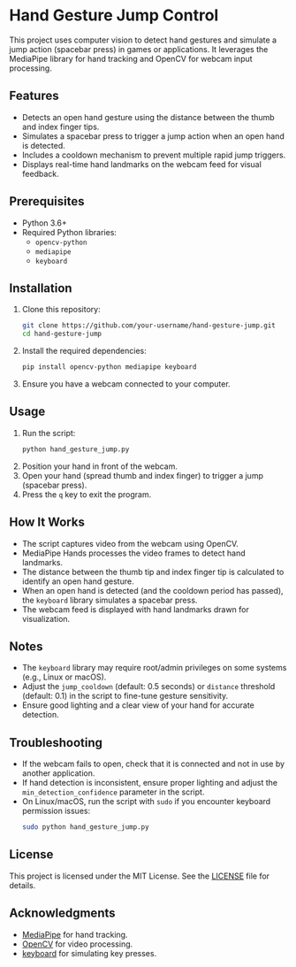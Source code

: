# Hand Gesture Jump Control

This project uses computer vision to detect hand gestures and simulate a jump action (spacebar press) in games or applications. It leverages the MediaPipe library for hand tracking and OpenCV for webcam input processing.

## Features
- Detects an open hand gesture using the distance between the thumb and index finger tips.
- Simulates a spacebar press to trigger a jump action when an open hand is detected.
- Includes a cooldown mechanism to prevent multiple rapid jump triggers.
- Displays real-time hand landmarks on the webcam feed for visual feedback.

## Prerequisites
- Python 3.6+
- Required Python libraries:
  - `opencv-python`
  - `mediapipe`
  - `keyboard`

## Installation
1. Clone this repository:
   ```bash
   git clone https://github.com/your-username/hand-gesture-jump.git
   cd hand-gesture-jump
   ```
2. Install the required dependencies:
   ```bash
   pip install opencv-python mediapipe keyboard
   ```
3. Ensure you have a webcam connected to your computer.

## Usage
1. Run the script:
   ```bash
   python hand_gesture_jump.py
   ```
2. Position your hand in front of the webcam.
3. Open your hand (spread thumb and index finger) to trigger a jump (spacebar press).
4. Press the `q` key to exit the program.

## How It Works
- The script captures video from the webcam using OpenCV.
- MediaPipe Hands processes the video frames to detect hand landmarks.
- The distance between the thumb tip and index finger tip is calculated to identify an open hand gesture.
- When an open hand is detected (and the cooldown period has passed), the `keyboard` library simulates a spacebar press.
- The webcam feed is displayed with hand landmarks drawn for visualization.

## Notes
- The `keyboard` library may require root/admin privileges on some systems (e.g., Linux or macOS).
- Adjust the `jump_cooldown` (default: 0.5 seconds) or `distance` threshold (default: 0.1) in the script to fine-tune gesture sensitivity.
- Ensure good lighting and a clear view of your hand for accurate detection.

## Troubleshooting
- If the webcam fails to open, check that it is connected and not in use by another application.
- If hand detection is inconsistent, ensure proper lighting and adjust the `min_detection_confidence` parameter in the script.
- On Linux/macOS, run the script with `sudo` if you encounter keyboard permission issues:
  ```bash
  sudo python hand_gesture_jump.py
  ```

## License
This project is licensed under the MIT License. See the [LICENSE](LICENSE) file for details.

## Acknowledgments
- [MediaPipe](https://mediapipe.dev/) for hand tracking.
- [OpenCV](https://opencv.org/) for video processing.
- [keyboard](https://github.com/boppreh/keyboard) for simulating key presses.